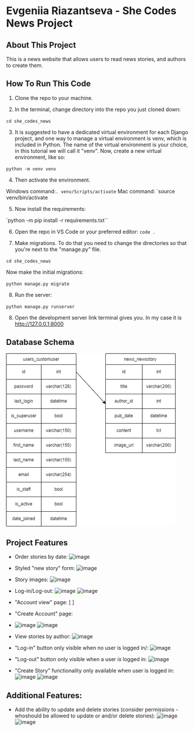 # Evgeniia Riazantseva - She Codes News Project

## About This Project

This is a news website that allows users to read news stories,  and authors to create them.

## How To Run This Code

1. Clone the repo to your machine.

2. In the terminal, change directory into the repo you just cloned down:

`cd she_codes_news`

3. It is suggested to have a dedicated virtual environment for each Django project, and one way to manage a virtual environment is venv, which is included in Python. The name of the virtual environment is your choice, in this tutorial we will call it "venv".
Now, create a new virtual environment, like so:

`python -m venv venv`

4. Then activate the environment.

Windows command:``. venv/Scripts/activate``
Mac command: `source venv/bin/activate

5. Now install the requirements: 

`python -m pip install -r requirements.txt``

6. Open the repo in VS Code or your preferred editor:
`code .`

7. Make migrations. To do that you need to change the directories so that you're next to the "manage.py" file. 

`cd she_codes_news`

Now make the initial migrations:

`python manage.py migrate`

8. Run the server:

`python manage.py runserver`

8. Open the development server link terminal gives you. In my case it is http://127.0.0.1:8000

## Database Schema

![ ERD ](https://github.com/eoryazantseva/she_codes_news/blob/main/erd.drawio.png)

## Project Features 

- Order stories by date:
  ![image](https://github.com/eoryazantseva/she_codes_news/assets/93800981/fceb92da-30d4-4a36-befe-fce1df7fd1d3)
- Styled "new story" form:
  ![image](https://github.com/eoryazantseva/she_codes_news/assets/93800981/6b9f1342-0983-4234-9641-aa568ca67d9a)
- Story images:
  ![image](https://github.com/eoryazantseva/she_codes_news/assets/93800981/cd0a032f-beda-4e22-839a-71fcde7552a6)

- Log-in/Log-out:
  ![image](https://github.com/eoryazantseva/she_codes_news/assets/93800981/a288790c-0328-4f01-b74d-3829c7007679)
  ![image](https://github.com/eoryazantseva/she_codes_news/assets/93800981/36a44ae2-c101-4318-a626-4ee36006f1b7)

- "Account view" page:
  [ ] 
- "Create Account" page:
- ![image](https://github.com/eoryazantseva/she_codes_news/assets/93800981/23281ac7-2f23-4f8b-a30e-137addfb7e59)
  ![image](https://github.com/eoryazantseva/she_codes_news/assets/93800981/12446166-61be-4a04-8a80-1e6089136a99)
- View stories by author:
  ![image](https://github.com/eoryazantseva/she_codes_news/assets/93800981/d98c3adc-2838-4df3-800a-0edf49b015e7)
- "Log-in" button only visible when no user is logged in/:
  ![image](https://github.com/eoryazantseva/she_codes_news/assets/93800981/cc181c2c-6738-4fe1-879c-c33bc24688ad)
- "Log-out" button only visible when a user *is* logged in:
  ![image](https://github.com/eoryazantseva/she_codes_news/assets/93800981/d8297931-c153-4784-8203-28dc1e28e265)
- "Create Story" functionality only available when user is logged in:
  ![image](https://github.com/eoryazantseva/she_codes_news/assets/93800981/4121a72a-4b9a-41b8-b213-71b088f388b5)
  ![image](https://github.com/eoryazantseva/she_codes_news/assets/93800981/78dd44f5-0434-4761-89e7-a5ba228997fc)


## Additional Features:
- Add the ability to update and delete stories (consider permissions - whoshould be allowed to update or and/or delete stories):
  ![image](https://github.com/eoryazantseva/she_codes_news/assets/93800981/c32cb670-422e-4870-a3b6-47f954f24b48)
  ![image](https://github.com/eoryazantseva/she_codes_news/assets/93800981/7bb76109-5a94-44b6-b786-d163f05fda7c)
